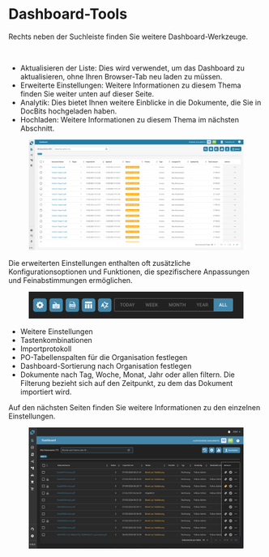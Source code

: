 # Dashboard-Tools

Rechts neben der Suchleiste finden Sie weitere Dashboard-Werkzeuge.

<figure><img src="https://lh7-us.googleusercontent.com/QJpUDLYSPYvsgwyxSkaOZr5w4mdqYbWeRSckuLSbJXkgPccyFzvVK9q5p-bjXlR-q69KVZ2o--XZQGH_nCU90Sj7RNuyC1g-hJYWZRpxxILYeaTpw4afrjbdM8iatt2plPde_QtFuz7JSV1NtunRSiw" alt="" width="375"><figcaption></figcaption></figure>

* Aktualisieren der Liste: Dies wird verwendet, um das Dashboard zu aktualisieren, ohne Ihren Browser-Tab neu laden zu müssen.
* Erweiterte Einstellungen: Weitere Informationen zu diesem Thema finden Sie weiter unten auf dieser Seite.
* Analytik: Dies bietet Ihnen weitere Einblicke in die Dokumente, die Sie in DocBits hochgeladen haben.
* Hochladen: Weitere Informationen zu diesem Thema im nächsten Abschnitt.

<figure><img src="../../../.gitbook/assets/dashboard (1).png" alt=""><figcaption></figcaption></figure>

Die erweiterten Einstellungen enthalten oft zusätzliche Konfigurationsoptionen und Funktionen, die spezifischere Anpassungen und Feinabstimmungen ermöglichen.

<figure><img src="../../../.gitbook/assets/dashboard-tools2.png" alt=""><figcaption></figcaption></figure>

* Weitere Einstellungen
* Tastenkombinationen
* Importprotokoll
* PO-Tabellenspalten für die Organisation festlegen
* Dashboard-Sortierung nach Organisation festlegen
* Dokumente nach Tag, Woche, Monat, Jahr oder allen filtern. Die Filterung bezieht sich auf den Zeitpunkt, zu dem das Dokument importiert wird.

Auf den nächsten Seiten finden Sie weitere Informationen zu den einzelnen Einstellungen.

<figure><img src="../../../.gitbook/assets/Bildschirmfoto%202024-05-07%20um%2022.00.32.png" alt=""><figcaption></figcaption></figure>
